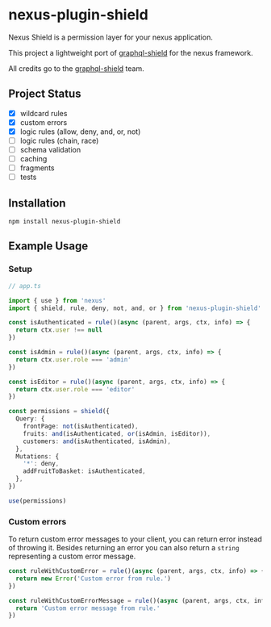 # nexus-plugin-shield <!-- omit in toc -->

Nexus Shield is a permission layer for your nexus application.

This project a lightweight port of [graphql-shield](https://github.com/maticzav/graphql-shield) for the nexus framework.

All credits go to the [graphql-shield](https://github.com/maticzav/graphql-shield) team.

## Project Status

- [x] wildcard rules
- [x] custom errors
- [x] logic rules (allow, deny, and, or, not)
- [ ] logic rules (chain, race)
- [ ] schema validation
- [ ] caching
- [ ] fragments
- [ ] tests

## Installation

```
npm install nexus-plugin-shield
```

## Example Usage

### Setup

```typescript
// app.ts

import { use } from 'nexus'
import { shield, rule, deny, not, and, or } from 'nexus-plugin-shield'

const isAuthenticated = rule()(async (parent, args, ctx, info) => {
  return ctx.user !== null
})

const isAdmin = rule()(async (parent, args, ctx, info) => {
  return ctx.user.role === 'admin'
})

const isEditor = rule()(async (parent, args, ctx, info) => {
  return ctx.user.role === 'editor'
})

const permissions = shield({
  Query: {
    frontPage: not(isAuthenticated),
    fruits: and(isAuthenticated, or(isAdmin, isEditor)),
    customers: and(isAuthenticated, isAdmin),
  },
  Mutations: {
    '*': deny,
    addFruitToBasket: isAuthenticated,
  },
})

use(permissions)
```

### Custom errors

To return custom error messages to your client, you can return error instead of throwing it. Besides returning an error you can also return a `string` representing a custom error message.

```typescript
const ruleWithCustomError = rule()(async (parent, args, ctx, info) => {
  return new Error('Custom error from rule.')
})

const ruleWithCustomErrorMessage = rule()(async (parent, args, ctx, info) => {
  return 'Custom error message from rule.'
})
```
